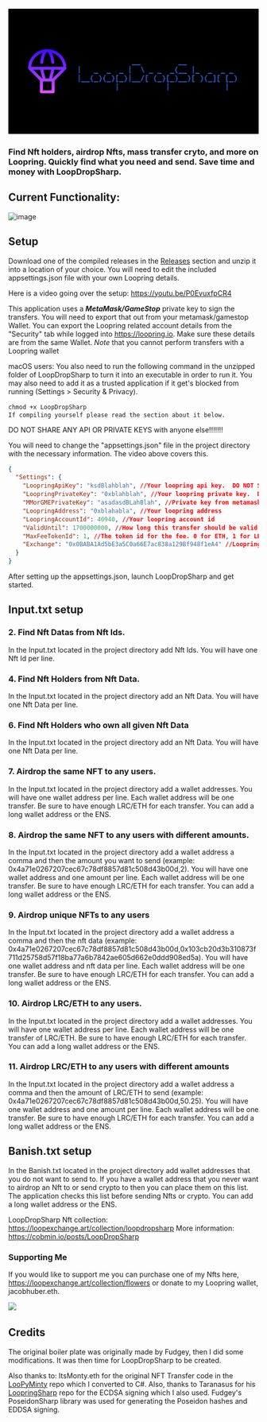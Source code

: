 ![](https://github.com/cobmin/LoopDropSharp/blob/Development/GitHubBanner.png)
### Find Nft holders, airdrop Nfts, mass transfer cryto, and more on Loopring. Quickly find what you need and send. Save time and money with LoopDropSharp.    

## Current Functionality:

![image](https://user-images.githubusercontent.com/97369738/190919395-be77ff4f-2bd8-4281-9a13-4e5e2b8df3b3.png)

## Setup

Download one of the compiled releases in the [Releases](https://github.com/cobmin/LoopDropSharp/releases) section and unzip it into a location of your choice. You will need to edit the included appsettings.json file with your own Loopring details. 

Here is a video going over the setup: https://youtu.be/P0EvuxfpCR4

This application uses a ***MetaMask/GameStop*** private key to sign the transfers. You will need to export that out from your metamask/gamestop Wallet. You can export the Loopring related account details from the "Security" tab while logged into https://loopring.io. Make sure these details are from the same Wallet. *Note* that you cannot perform transfers with a Loopring wallet

macOS users: You also need to run the following command in the unzipped folder of LoopDropSharp to turn it into an executable in order to run it. You may also need to add it as a trusted application if it get's blocked from running (Settings > Security & Privacy).

```
chmod +x LoopDropSharp
If compiling yourself please read the section about it below.
```
DO NOT SHARE ANY API OR PRIVATE KEYS with anyone else!!!!!!! 

You will need to change the "appsettings.json" file in the project directory with the necessary information. The video above covers this. 

```json
{
  "Settings": {
    "LoopringApiKey": "ksdBlahblah", //Your loopring api key.  DO NOT SHARE THIS AT ALL.
    "LoopringPrivateKey": "0xblahblah", //Your loopring private key.  DO NOT SHARE THIS AT ALL.
    "MMorGMEPrivateKey": "asadasdBLahBlah", //Private key from metamask. DO NOT SHARE THIS AT ALL.
    "LoopringAddress": "0xblahabla", //Your loopring address
    "LoopringAccountId": 40940, //Your loopring account id
    "ValidUntil": 1700000000, //How long this transfer should be valid for. Shouldn't have to change this value
    "MaxFeeTokenId": 1, //The token id for the fee. 0 for ETH, 1 for LRC
    "Exchange": "0x0BABA1Ad5bE3a5C0a66E7ac838a129Bf948f1eA4" //Loopring Exchange address
  }
}
```
After setting up the appsettings.json, launch LoopDropSharp and get started.

## Input.txt setup

### 2. Find Nft Datas from Nft Ids.
In the Input.txt located in the project directory add Nft Ids. You will have one Nft Id per line.

### 4. Find Nft Holders from Nft Data.
In the Input.txt located in the project directory add an Nft Data. You will have one Nft Data per line.

### 6. Find Nft Holders who own all given Nft Data
In the Input.txt located in the project directory add an Nft Data. You will have one Nft Data per line.

### 7. Airdrop the same NFT to any users.
In the Input.txt located in the project directory add a wallet addresses. You will have one wallet address per line. Each wallet address will be one transfer. Be sure to have enough LRC/ETH for each transfer. You can add a long wallet address or the ENS.

### 8. Airdrop the same NFT to any users with different amounts.
In the Input.txt located in the project directory add a wallet address a comma and then the amount you want to send (example: 0x4a71e0267207cec67c78df8857d81c508d43b00d,2). You will have one wallet address and one amount per line. Each wallet address will be one transfer. Be sure to have enough LRC/ETH for each transfer. You can add a long wallet address or the ENS.

### 9. Airdrop unique NFTs to any users
In the Input.txt located in the project directory add a wallet address a comma and then the nft data (example: 0x4a71e0267207cec67c78df8857d81c508d43b00d,0x103cb20d3b310873f711d25758d57f18ba77a6b7842ae605d662e0ddd908ed5a). You will have one wallet address and nft data per line. Each wallet address will be one transfer. Be sure to have enough LRC/ETH for each transfer. You can add a long wallet address or the ENS.

### 10. Airdrop LRC/ETH to any users.
In the Input.txt located in the project directory add a wallet addresses. You will have one wallet address per line. Each wallet address will be one transfer of LRC/ETH. Be sure to have enough LRC/ETH for each transfer. You can add a long wallet address or the ENS.

### 11. Airdrop LRC/ETH to any users with different amounts
In the Input.txt located in the project directory add a wallet address a comma and then the amount of LRC/ETH to send (example: 0x4a71e0267207cec67c78df8857d81c508d43b00d,50.25). You will have one wallet address and one amount per line. Each wallet address will be one transfer. Be sure to have enough LRC/ETH for each transfer. You can add a long wallet address or the ENS.

## Banish.txt setup
In the Banish.txt located in the project directory add wallet addresses that you do not want to send to. If you have a wallet address that you never want to airdrop an Nft to or send crypto to then you can place them on this list. The application checks this list before sending Nfts or crypto. You can add a long wallet address or the ENS.

LoopDropSharp Nft collection: https://loopexchange.art/collection/loopdropsharp
More information: https://cobmin.io/posts/LoopDropSharp

### Supporting Me
If you would like to support me you can purchase one of my Nfts here, https://loopexchange.art/collection/flowers or donate to my Loopring wallet, jacobhuber.eth.

<img src="https://user-images.githubusercontent.com/97369738/189735788-5ca5ff22-3e28-4c2d-9185-b1121d78a6e2.jpeg" width="150" />

## Credits
The original boiler plate was originally made by Fudgey, then I did some modifications. It was then time for LoopDropSharp to be created.

Also thanks to:
ItsMonty.eth for the original NFT Transfer code in the [LooPyMinty](https://github.com/Montspy/LooPyMinty) repo which I converted to C#.
Also, thanks to Taranasus for his [LoopringSharp](https://github.com/taranasus/LoopringSharp) repo for the ECDSA signing which I also used.
Fudgey's PoseidonSharp library was used for generating the Poseidon hashes and EDDSA signing.
